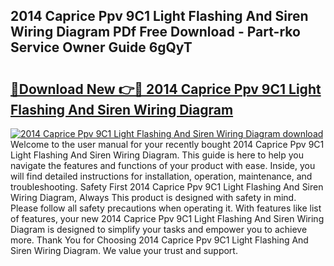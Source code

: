 ## 2014 Caprice Ppv 9C1 Light Flashing And Siren Wiring Diagram PDf Free Download - Part-rko Service Owner Guide 6gQyT

# <h2><a href="http://dfs0cy.blite.top/?on=2014+Caprice+Ppv+9C1+Light+Flashing+And+Siren+Wiring+Diagram">🔗Download New 👉🔴 2014 Caprice Ppv 9C1 Light Flashing And Siren Wiring Diagram</a></h2>

[![2014 Caprice Ppv 9C1 Light Flashing And Siren Wiring Diagram download](https://i.imgur.com/lujVjoI.png)](http://dfs0cy.blite.top/?on=2014+Caprice+Ppv+9C1+Light+Flashing+And+Siren+Wiring+Diagram)
Welcome to the user manual for your recently bought 2014 Caprice Ppv 9C1 Light Flashing And Siren Wiring Diagram. This guide is here to help you navigate the features and functions of your product with ease. Inside, you will find detailed instructions for installation, operation, maintenance, and troubleshooting. Safety First 2014 Caprice Ppv 9C1 Light Flashing And Siren Wiring Diagram, Always This product is designed with safety in mind. Please follow all safety precautions when operating it. With features like list of features, your new 2014 Caprice Ppv 9C1 Light Flashing And Siren Wiring Diagram is designed to simplify your tasks and empower you to achieve more. Thank You for Choosing 2014 Caprice Ppv 9C1 Light Flashing And Siren Wiring Diagram. We value your trust and support.
